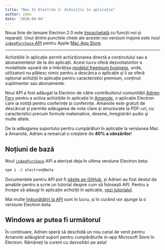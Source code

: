 ```yaml
---
title: "Nou în Electron 2: Achiziții în aplicație"
author: zeke
date: '2018-04-04'
---
```

  
Noua linie de lansare Electron 2.0 este [împachetată](https://github.com/electron/electron/releases/tag/v2.0.0-beta.1) cu funcții noi și reparații. Unul dintre punctele cheie ale acestei noi versiuni majore este noul [`inAppPurchase` API](https://github.com/electron/electron/blob/master/docs/api/in-app-purchase.md) pentru Apple [Mac App Store](https://support.apple.com/en-us/HT202023).

---

Achizițiile în aplicație permit achiziționarea directă a conținutului sau a abonamentelor de la din aplicații. Acest lucru oferă dezvoltatorilor o modalitate ușoară de a îmbrățișa [modelul freemium business](https://developer.apple.com/app-store/freemium-business-model/), unde, utilizatorii nu plătesc nimic pentru a descărca o aplicație și li se oferă opțional achiziții în aplicație pentru caracteristici premium, conținut suplimentar sau abonamente.

Noul API a fost adăugat la Electron de către contribuitorul comunității [Adrien Fery](https://github.com/AdrienFery) pentru a activa achizițiile în aplicație în [Amanote](https://amanote.com/), o aplicație Electron care ia notiță pentru conferințe și conferințe. Amanote este gratuit de descărcat și permite adăugarea de note clare și structurate la PDF-uri, cu caracteristici precum formule matematice, desene, înregistrări audio și multe altele.

De la adăugarea suportului pentru cumpărături în aplicație la versiunea Mac a Amanote, Adrien a remarcat o creștere de **40% a vânzărilor**!

## Noțiuni de bază

Noul [`inAppPurchase`](https://github.com/electron/electron/blob/master/docs/api/in-app-purchase.md) API a aterizat deja în ultima versiune Electron beta:

```sh
npm i -D electron@beta
```

Documentele pentru API pot fi [găsite pe GitHub](https://github.com/electron/electron/blob/master/docs/api/in-app-purchase.md), și Adrien au fost destul de amabile pentru a scrie un tutorial despre cum să folosești API. Pentru a începe să adaugi în aplicație achiziții în aplicație, [vezi tutorialul](https://github.com/AdrienFery/electron/blob/a69bbe882aed1a5aee2b7910afe09900275b2bf6/docs/tutorial/in-app-purchases.md).

Mai multe [îmbunătățiri la API](https://github.com/electron/electron/pull/12464) sunt în lucru, și în curând vor ajunge la o versiune Electron beta.

## Windows ar putea fi următorul

În continuare, Adrien speră să deschidă un nou canal de venit pentru Amanote adăugând suport pentru cumpărăturile in-app Microsoft Store în Electron. Rămâneți la curent cu dezvoltări pe asta!